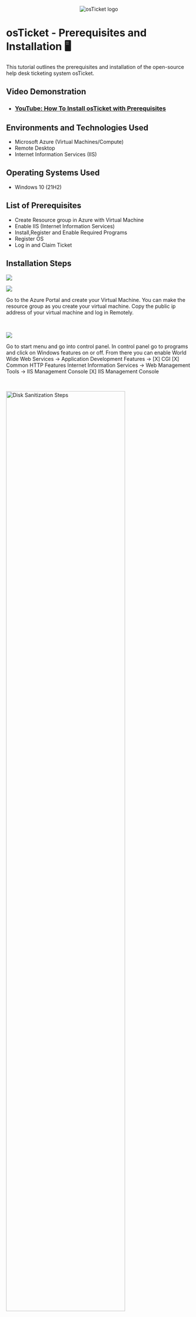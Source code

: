 <p align="center">
<img src="https://i.imgur.com/Clzj7Xs.png" alt="osTicket logo"/>
</p>

<h1>osTicket - Prerequisites and Installation 🖥️</h1>
This tutorial outlines the prerequisites and installation of the open-source help desk ticketing system osTicket.<br />


<h2>Video Demonstration</h2>

- ### [YouTube: How To Install osTicket with Prerequisites](https://www.youtube.com)

<h2>Environments and Technologies Used</h2>

- Microsoft Azure (Virtual Machines/Compute)
- Remote Desktop
- Internet Information Services (IIS)

<h2>Operating Systems Used </h2>

- Windows 10</b> (21H2)

<h2>List of Prerequisites</h2>

- Create Resource group in Azure with Virtual Machine
- Enable IIS (Internet Information Services)
- Install,Register and Enable Required Programs
- Register OS
- Log in and Claim Ticket

<h2>Installation Steps</h2
<p>
<img src="https://github.com/Klinsmannn/osticket-prereqs/assets/146140975/1cf80ad1-1ab7-4f51-bad6-16261becb755">  <p></p>   <img src="https://github.com/Klinsmannn/osticket-prereqs/assets/146140975/09a27be6-ee54-4e41-80a5-628b4fbeb5ea">


</p>
<p>
Go to the Azure Portal and create your Virtual Machine. You can make the resource group as you create your virtual machine. Copy the public ip address of your virtual machine and log in Remotely.   
</p>
<br />

<p>
<img src="https://github.com/Klinsmannn/osticket-prereqs/assets/146140975/5345f981-0332-4b81-800f-13560807391b">
</p>
<p>
  Go to start menu and go into control panel. In control panel go to programs and click on Windows features on or off. From there you can enable World Wide Web Services -> Application Development Features ->
[X] CGI
[X] Common HTTP Features
Internet Information Services -> Web Management Tools -> IIS Management Console
	[X] IIS Management Console

</p>
<br />

<p>
<img src="https://i.imgur.com/DJmEXEB.png" height="80%" width="80%" alt="Disk Sanitization Steps"/>
</p>
<p>
Lorem ipsum dolor sit amet, consectetur adipiscing elit, sed do eiusmod tempor incididunt ut labore et dolore magna aliqua. Ut enim ad minim veniam, quis nostrud exercitation ullamco laboris nisi ut aliquip ex ea commodo consequat. Duis aute irure dolor in reprehenderit in voluptate velit esse cillum dolore eu fugiat nulla pariatur.
</p>
<br />sticket-prereqs**

